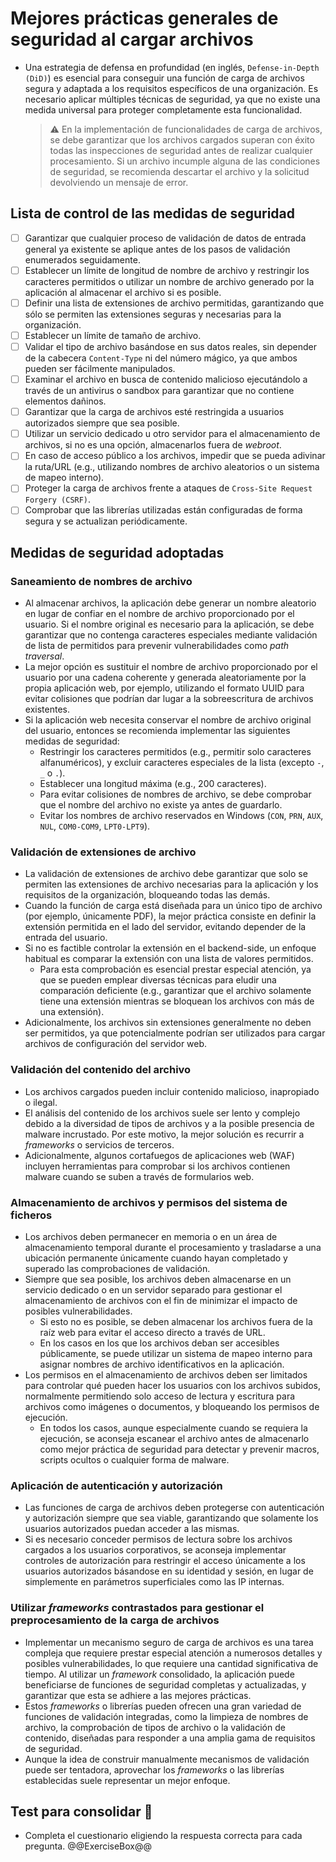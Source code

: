 # Mejores prácticas generales de seguridad al cargar archivos

* Una estrategia de defensa en profundidad (en inglés, `Defense-in-Depth (DiD)`) es esencial para conseguir una función de carga de archivos segura y adaptada a los requisitos específicos de una organización. Es necesario aplicar múltiples técnicas de seguridad, ya que no existe una medida universal para proteger completamente esta funcionalidad.

  > :warning: En la implementación de funcionalidades de carga de archivos, se debe garantizar que los archivos cargados superan con éxito todas las inspecciones de seguridad antes de realizar cualquier procesamiento. Si un archivo incumple alguna de las condiciones de seguridad, se recomienda descartar el archivo y la solicitud devolviendo un mensaje de error.

## Lista de control de las medidas de seguridad

* [ ] Garantizar que cualquier proceso de validación de datos de entrada general ya existente se aplique antes de los pasos de validación enumerados seguidamente.
* [ ] Establecer un límite de longitud de nombre de archivo y restringir los caracteres permitidos o utilizar un nombre de archivo generado por la aplicación al almacenar el archivo si es posible.
* [ ] Definir una lista de extensiones de archivo permitidas, garantizando que sólo se permiten las extensiones seguras y necesarias para la organización.
* [ ] Establecer un límite de tamaño de archivo.
* [ ] Validar el tipo de archivo basándose en sus datos reales, sin depender de la cabecera `Content-Type` ni del número mágico, ya que ambos pueden ser fácilmente manipulados.
* [ ] Examinar el archivo en busca de contenido malicioso ejecutándolo a través de un antivirus o sandbox para garantizar que no contiene elementos dañinos.
* [ ] Garantizar que la carga de archivos esté restringida a usuarios autorizados siempre que sea posible.
* [ ] Utilizar un servicio dedicado u otro servidor para el almacenamiento de archivos, si no es una opción, almacenarlos fuera de *webroot*.
* [ ] En caso de acceso público a los archivos, impedir que se pueda adivinar la ruta/URL (e.g., utilizando nombres de archivo aleatorios o un sistema de mapeo interno).
* [ ] Proteger la carga de archivos frente a ataques de `Cross-Site Request Forgery (CSRF)`.
* [ ] Comprobar que las librerías utilizadas están configuradas de forma segura y se actualizan periódicamente.

## Medidas de seguridad adoptadas

### Saneamiento de nombres de archivo

* Al almacenar archivos, la aplicación debe generar un nombre aleatorio en lugar de confiar en el nombre de archivo proporcionado por el usuario. Si el nombre original es necesario para la aplicación, se debe garantizar que no contenga caracteres especiales mediante validación de lista de permitidos para prevenir vulnerabilidades como *path traversal*.
* La mejor opción es sustituir el nombre de archivo proporcionado por el usuario por una cadena coherente y generada aleatoriamente por la propia aplicación web, por ejemplo, utilizando el formato UUID para evitar colisiones que podrían dar lugar a la sobreescritura de archivos existentes.
* Si la aplicación web necesita conservar el nombre de archivo original del usuario, entonces se recomienda implementar las siguientes medidas de seguridad:
  * Restringir los caracteres permitidos (e.g., permitir solo caracteres alfanuméricos), y excluir caracteres especiales de la lista (excepto `-`, `_` o `.`).
  * Establecer una longitud máxima (e.g., 200 caracteres).
  * Para evitar colisiones de nombres de archivo, se debe comprobar que el nombre del archivo no existe ya antes de guardarlo.
  * Evitar los nombres de archivo reservados en Windows (`CON`, `PRN`, `AUX`, `NUL`, `COM0-COM9`, `LPT0-LPT9`).

### Validación de extensiones de archivo

* La validación de extensiones de archivo debe garantizar que solo se permiten las extensiones de archivo necesarias para la aplicación y los requisitos de la organización, bloqueando todas las demás.
* Cuando la función de carga está diseñada para un único tipo de archivo (por ejemplo, únicamente PDF), la mejor práctica consiste en definir la extensión permitida en el lado del servidor, evitando depender de la entrada del usuario.
* Si no es factible controlar la extensión en el backend-side, un enfoque habitual es comparar la extensión con una lista de valores permitidos.
  * Para esta comprobación es esencial prestar especial atención, ya que se pueden emplear diversas técnicas para eludir una comparación deficiente (e.g., garantizar que el archivo solamente tiene una extensión mientras se bloquean los archivos con más de una extensión).
* Adicionalmente, los archivos sin extensiones generalmente no deben ser permitidos, ya que potencialmente podrían ser utilizados para cargar archivos de configuración del servidor web.

### Validación del contenido del archivo

* Los archivos cargados pueden incluir contenido malicioso, inapropiado o ilegal.
* El análisis del contenido de los archivos suele ser lento y complejo debido a la diversidad de tipos de archivos y a la posible presencia de malware incrustado. Por este motivo, la mejor solución es recurrir a *frameworks* o servicios de terceros.
* Adicionalmente, algunos cortafuegos de aplicaciones web (WAF) incluyen herramientas para comprobar si los archivos contienen malware cuando se suben a través de formularios web.

### Almacenamiento de archivos y permisos del sistema de ficheros

* Los archivos deben permanecer en memoria o en un área de almacenamiento temporal durante el procesamiento y trasladarse a una ubicación permanente únicamente cuando hayan completado y superado las comprobaciones de validación.
* Siempre que sea posible, los archivos deben almacenarse en un servicio dedicado o en un servidor separado para gestionar el almacenamiento de archivos con el fin de minimizar el impacto de posibles vulnerabilidades.
  * Si esto no es posible, se deben almacenar los archivos fuera de la raíz web para evitar el acceso directo a través de URL.
  * En los casos en los que los archivos deban ser accesibles públicamente, se puede utilizar un sistema de mapeo interno para asignar nombres de archivo identificativos en la aplicación.
* Los permisos en el almacenamiento de archivos deben ser limitados para controlar qué pueden hacer los usuarios con los archivos subidos, normalmente permitiendo solo acceso de lectura y escritura para archivos como imágenes o documentos, y bloqueando los permisos de ejecución.
  * En todos los casos, aunque especialmente cuando se requiera la ejecución, se aconseja escanear el archivo antes de almacenarlo como mejor práctica de seguridad para detectar y prevenir macros, scripts ocultos o cualquier forma de malware.

### Aplicación de autenticación y autorización

* Las funciones de carga de archivos deben protegerse con autenticación y autorización siempre que sea viable, garantizando que solamente los usuarios autorizados puedan acceder a las mismas.
* Si es necesario conceder permisos de lectura sobre los archivos cargados a los usuarios corporativos, se aconseja implementar controles de autorización para restringir el acceso únicamente a los usuarios autorizados básandose en su identidad y sesión, en lugar de simplemente en parámetros superficiales como las IP internas.

### Utilizar *frameworks* contrastados para gestionar el preprocesamiento de la carga de archivos

* Implementar un mecanismo seguro de carga de archivos es una tarea compleja que requiere prestar especial atención a numerosos detalles y posibles vulnerabilidades, lo que requiere una cantidad significativa de tiempo. Al utilizar un *framework* consolidado, la aplicación puede beneficiarse de funciones de seguridad completas y actualizadas, y garantizar que esta se adhiere a las mejores prácticas.
* Estos *frameworks* o librerías pueden ofrecen una gran variedad de funciones de validación integradas, como la limpieza de nombres de archivo, la comprobación de tipos de archivo o la validación de contenido, diseñadas para responder a una amplia gama de requisitos de seguridad.
* Aunque la idea de construir manualmente mecanismos de validación puede ser tentadora, aprovechar los *frameworks* o las librerías establecidas suele representar un mejor enfoque.

## Test para consolidar :rocket:

* Completa el cuestionario eligiendo la respuesta correcta para cada pregunta.
  @@ExerciseBox@@
